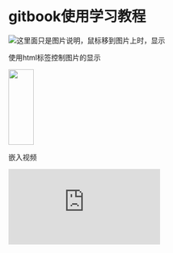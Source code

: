 # gitbook使用学习教程
![这里面只是图片说明，鼠标移到图片上时，显示](https://scpic.chinaz.net/files/pic/psd1/202104/psd32071.jpg)
<p>使用html标签控制图片的显示</p>
<img src="https://scpic.chinaz.net/files/pic/psd1/202104/psd32071.jpg" width="50" height="150">
<p>嵌入视频</p>
<iframe frameborder="0" src="https://v.qq.com/txp/iframe/player.html?vid=e0033pbby1f" allowFullScreen="true"></iframe>